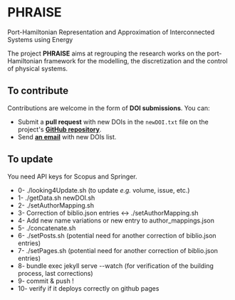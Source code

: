 # PHRAISE
Port-Hamiltonian Representation and Approximation of Interconnected Systems using Energy

The project **PHRAISE** aims at regrouping the research works on the port-Hamiltonian framework for the modelling, the discretization and the control of physical systems.

## To contribute

Contributions are welcome in the form of **DOI submissions**. You can:
- Submit a **pull request** with new DOIs in the `newDOI.txt` file on the project's [**GitHub repository**](https://github.com/g-haine/phraise).
- Send [**an email**](mailto:ghislain.haine@isae.fr) with new DOIs list.

## To update

You need API keys for Scopus and Springer.

- 0- ./looking4Update.sh (to update *e.g.* volume, issue, etc.)
- 1- ./getData.sh newDOI.sh
- 2- ./setAuthorMapping.sh
- 3- Correction of biblio.json entries <-> ./setAuthorMapping.sh
- 4- Add new name variations or new entry to author_mappings.json
- 5- ./concatenate.sh
- 6- ./setPosts.sh (potential need for another correction of biblio.json entries)
- 7- ./setPages.sh (potential need for another correction of biblio.json entries)
- 8- bundle exec jekyll serve --watch (for verification of the building process, last corrections)
- 9- commit & push !
- 10- verify if it deploys correctly on github pages
